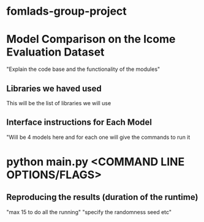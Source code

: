# fomlads-group-project 
# Model Comparison on the Icome Evaluation Dataset


"Explain the code base and the functionality of the modules"










## Libraries we haved used
This will be the list of libraries we will use


## Interface instructions for Each Model
"Will be 4 models here and for each one will give the commands to run it 

# python main.py <DATA FILE> <COMMAND LINE OPTIONS/FLAGS>

## Reproducing the results (duration of the runtime)
"max 15 to do all the running"
"specify the randomness seed etc"















